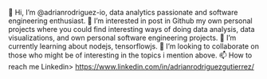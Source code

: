 👋 Hi, I’m @adrianrodriguez-io, data analytics passionate and software engineering enthusiast.
👀 I’m interested in post in Github my own personal projects where you could find interesting ways of doing data analysis, data visualizations, and own personal software engineering projects. 
🌱 I’m currently learning about nodejs, tensorflowjs. 
💞️ I’m looking to collaborate on those who might be of interesting in the topics i mention above. 
📫 How to reach me
  Linkedin> https://www.linkedin.com/in/adrianrodriguezgutierrez/

<!---
adrianrodriguez-io/adrianrodriguez-io is a ✨ special ✨ repository because its `README.md` (this file) appears on your GitHub profile.
You can click the Preview link to take a look at your changes.
--->
